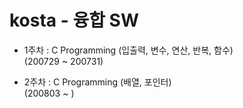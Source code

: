 # kosta - 융합 SW

- 1주차 : C Programming (입출력, 변수, 연산, 반복, 함수)<br>
	(200729 ~ 200731)

- 2주차 : C Programming (배열, 포인터)<br>
	(200803 ~ )